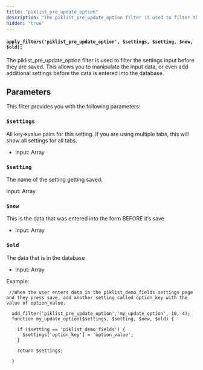 ```yaml
---
title: "piklist_pre_update_option"
description: "The piklist_pre_update_option filter is used to filter the settings input before they are saved"
hidden: "true"
---
```


#### `apply_filters('piklist_pre_update_option', $settings, $setting, $new, $old);`

The piklist_pre_update_option filter is used to filter the settings input before they are saved. This allows you to manipulate the input data, or even add additional settings before the data is entered into the database.

## Parameters
This filter provides you with the following parameters:

### `$settings`

All key=>value pairs for this setting. If you are using multiple tabs, this will show all settings for all tabs.

* Input:  Array

### `$setting`
The name of the setting getting saved.

Input:  Array

### `$new`

This is the data that was entered into the form BEFORE it’s save

* Input:  Array

### `$old`

The data that is in the database

* Input:  Array

Example:

```
 //When the user enters data in the piklist_demo_fields settings page and they press save, add another setting called option_key with the value of option_value.

  add_filter('piklist_pre_update_option','my_update_option', 10, 4);
  function my_update_option($settings, $setting, $new, $old) {

    if ($setting == 'piklist_demo_fields') {
      $settings['option_key'] = 'option_value';
    }

    return $settings;

  }
```
